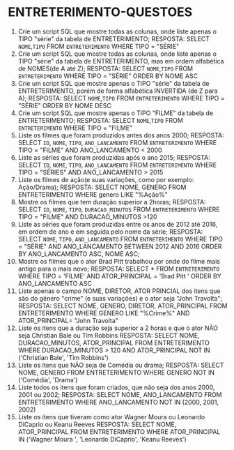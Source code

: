 # ENTRETERIMENTO-QUESTOES


01. Crie um script SQL que mostre todas as colunas, onde liste apenas o TIPO "série" da tabela de ENTRETERIMENTO;
    RESPOSTA:  SELECT `NOME`,`TIPO` FROM `ENTRETERIMENTO` WHERE TIPO = "SÉRIE"  
2. Crie um script SQL que mostre todas as colunas, onde liste apenas o TIPO "série" da tabela de ENTRETERIMENTO, mas em ordem alfabética de NOMES(de A até Z);
    RESPOSTA:  SELECT `NOME`,`TIPO` FROM `ENTRETERIMENTO` WHERE TIPO = "SÉRIE" ORDER BY NOME ASC 
3. Crie um script SQL que mostre apenas o TIPO "série" da tabela de ENTRETERIMENTO, porém de forma alfabética INVERTIDA (de Z para A);
    RESPOSTA: SELECT `NOME`,`TIPO` FROM `ENTRETERIMENTO` WHERE TIPO = "SÉRIE" ORDER BY NOME DESC 
4. Crie um script SQL que mostre apenas o TIPO "FILME" da tabela de ENTRETERIMENTO;
    RESPOSTA: SELECT `NOME`,`TIPO` FROM `ENTRETERIMENTO` WHERE TIPO = "FILME" 
5. Liste os filmes que foram produzidos antes dos anos 2000;
    RESPOSTA: SELECT `ID`, `NOME`, `TIPO`, `ANO_LANCAMENTO` FROM `ENTRETERIMENTO` WHERE TIPO = "FILME" AND ANO_LANCAMENTO < 2000 
6. Liste as séries que foram produzidas após o ano 2015;
    RESPOSTA: SELECT `ID`, `NOME`, `TIPO`, `ANO_LANCAMENTO` FROM `ENTRETERIMENTO` WHERE TIPO = "SÉRIES" AND ANO_LANCAMENTO > 2015
7. Liste os filmes de ação(e suas variações, como por exemplo: Ação/Drama);
    RESPOSTA:  SELECT NOME, GENERO FROM ENTRETERIMENTO WHERE genero LIKE "%Ação%" 
8. Mostre os filmes que tem duração superior a 2horas;
    RESPOSTA: SELECT `ID`, `NOME`, `TIPO`, `DURACAO_MINUTOS` FROM `ENTRETERIMENTO` WHERE TIPO = "FILME" AND DURACAO_MINUTOS >120 
9. Liste as séries que foram produzidas entre os anos de 2012 até 2016, em ordem de ano e em seguida pelo nome da série;
    RESPOSTA: SELECT `NOME`, `TIPO`, `ANO_LANCAMENTO` FROM `ENTRETERIMENTO` WHERE TIPO = "SÉRIE" AND ANO_LANCAMENTO BETWEEN 2012 AND 2016 ORDER BY ANO_LANCAMENTO ASC, NOME ASC;
10. Mostre os filmes que o ator Brad Pitt trabalhou por onde do filme mais antigo para o mais novo;
    RESPOSTA: SELECT * FROM `ENTRETERIMENTO` WHERE TIPO = 'FILME' AND ATOR_PRINCIPAL = 'Brad Pitt ' ORDER BY ANO_LANCAMENTO ASC 
11. Liste apenas o campo NOME, DIRETOR, ATOR PRINCIAL dos itens que são do gênero "crime" (e suas variações) e o ator seja "John Travolta";
    RESPOSTA: SELECT NOME, GENERO, DIRETOR, ATOR_PRINCIPAL FROM ENTRETERIMENTO WHERE GENERO LIKE "%Crime%" AND ATOR_PRINCIPAL= "John Travolta" 
12. Liste os itens que a duração seja superior a 2 horas e que o ator NÃO seja Christian Bale ou Tim Robbins
    RESPOSTA: SELECT NOME, DURACAO_MINUTOS, ATOR_PRINCIPAL FROM ENTRETERIMENTO WHERE DURACAO_MINUTOS > 120 AND ATOR_PRINCIPAL NOT IN ('Christian Bale', 'Tim Robbins') 
13. Liste os itens que NÃO seja de Comédia ou drama;
    RESPOSTA: SELECT NOME, GENERO FROM ENTRETERIMENTO WHERE GENERO NOT IN ('Comédia', 'Drama') 
14. Liste todos os itens que foram criados, que não seja dos anos 2000, 2001 ou 2002;
    RESPOSTA: SELECT NOME, ANO_LANCAMENTO FROM ENTRETERIMENTO WHERE ANO_LANCAMENTO NOT IN (2000, 2001, 2002) 
15. Liste os itens que tiveram como ator Wagner Moura ou Leonardo DiCaprio ou Keanu Reeves
    RESPOSTA: SELECT NOME, ATOR_PRINCIPAL FROM ENTRETERIMENTO WHERE ATOR_PRINCIPAL IN ('Wagner Moura ', 'Leonardo DiCaprio', 'Keanu Reeves') 
